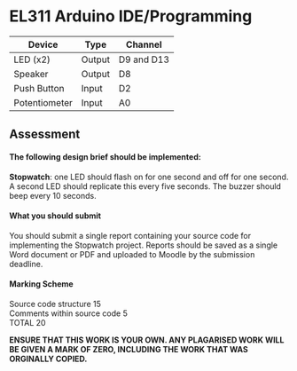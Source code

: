 # EL311 Arduino IDE/Programming

|Device|Type|Channel|
|------|----|-------|
|LED (x2)|Output|D9 and D13|
|Speaker|Output|D8|
|Push Button|Input|D2|
|Potentiometer|Input|A0|

## Assessment
#### The following design brief should be implemented:
**Stopwatch**: one LED should flash on for one second and off for one second. A second LED should
replicate this every five seconds. The buzzer should beep every 10 seconds.
#### What you should submit
You should submit a single report containing your source code for implementing the Stopwatch
project.
Reports should be saved as a single Word document or PDF and uploaded to Moodle by the
submission deadline.
#### Marking Scheme  
Source code structure 15  
Comments within source code 5  
TOTAL 20  

**ENSURE THAT THIS WORK IS YOUR OWN. ANY PLAGARISED WORK WILL BE GIVEN A MARK
OF ZERO, INCLUDING THE WORK THAT WAS ORGINALLY COPIED.**

